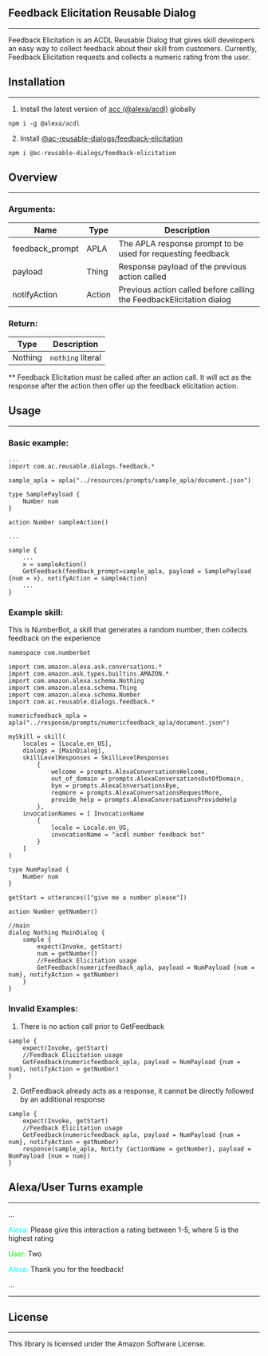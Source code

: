 ## Feedback Elicitation Reusable Dialog
___

Feedback Elicitation is an ACDL Reusable Dialog that gives skill developers an easy way to collect feedback about their skill from customers. Currently, Feedback Elicitation requests and collects a numeric rating from the user.


## Installation
___

1. Install the latest version of [acc (@alexa/acdl)](https://www.npmjs.com/package/@alexa/acdl) globally
 ```
 npm i -g @alexa/acdl
 ```
2. Install [@ac-reusable-dialogs/feedback-elicitation](https://www.npmjs.com/package/@ac-reusable-dialogs/feedback-elicitation)
```
npm i @ac-reusable-dialogs/feedback-elicitation
```

## Overview
___

### Arguments:

| Name |Type | Description |
|---|---|---|
| feedback_prompt | APLA | The APLA response prompt to be used for requesting feedback |
| payload | Thing | Response payload of the previous action called |
| notifyAction | Action | Previous action called before calling the FeedbackElicitation dialog |
						
### Return:
| Type | Description |
|---|---|
| Nothing | `nothing` literal |

** Feedback Elicitation must be called after an action call. It will act as the response after the action then offer up the feedback elicitation action.


## Usage
___

### Basic example:

```
...
import com.ac.reusable.dialogs.feedback.*

sample_apla = apla("../resources/prompts/sample_apla/document.json")

type SamplePayload {
    Number num
}

action Number sampleAction()

...

sample {
    ...
    x = sampleAction()
    GetFeedback(feedback_prompt=sample_apla, payload = SamplePayload {num = x}, notifyAction = sampleAction)
    ...
}
```


### Example skill: 
This is NumberBot, a skill that generates a random number, then collects feedback on the experience

```
namespace com.numberbot

import com.amazon.alexa.ask.conversations.*
import com.amazon.ask.types.builtins.AMAZON.*
import com.amazon.alexa.schema.Nothing
import com.amazon.alexa.schema.Thing
import com.amazon.alexa.schema.Number
import com.ac.reusable.dialogs.feedback.*

numericfeedback_apla = apla("../response/prompts/numericfeedback_apla/document.json")

mySkill = skill(
    locales = [Locale.en_US],
    dialogs = [MainDialog],
    skillLevelResponses = SkillLevelResponses
        {
            welcome = prompts.AlexaConversationsWelcome,
            out_of_domain = prompts.AlexaConversationsOutOfDomain,
            bye = prompts.AlexaConversationsBye,
            reqmore = prompts.AlexaConversationsRequestMore,
            provide_help = prompts.AlexaConversationsProvideHelp
        },
    invocationNames = [ InvocationName 
        {
            locale = Locale.en_US,
            invocationName = "acdl number feedback bot"  
        }
    ]
)

type NumPayload {
    Number num
}

getStart = utterances(["give me a number please"])

action Number getNumber()

//main
dialog Nothing MainDialog {
    sample {
        expect(Invoke, getStart)
        num = getNumber()
        //Feedback Elicitation usage
        GetFeedback(numericfeedback_apla, payload = NumPayload {num = num}, notifyAction = getNumber)  
    }
}
```


### Invalid Examples:
1. There is no action call prior to GetFeedback

```
sample {
    expect(Invoke, getStart)
    //Feedback Elicitation usage
    GetFeedback(numericfeedback_apla, payload = NumPayload {num = num}, notifyAction = getNumber)  
}
```

2. GetFeedback already acts as a response, it cannot be directly followed by an additional response

```
sample {
    expect(Invoke, getStart)
    //Feedback Elicitation usage
    GetFeedback(numericfeedback_apla, payload = NumPayload {num = num}, notifyAction = getNumber)  
    response(sample_apla, Notify {actionName = getNumber}, payload = NumPayload {num = num})
}
```


## Alexa/User Turns example
___

...

<span style="color:cyan">Alexa:</span> Please give this interaction a rating between 1-5, where 5 is the highest rating

<span style="color:lime">User:</span> Two

<span style="color:cyan">Alexa:</span> Thank you for the feedback!

...

___

## License
___
This library is licensed under the Amazon Software License.

